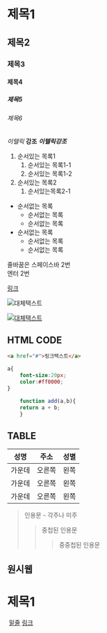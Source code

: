 # 제목1
## 제목2
### 제목3
#### 제목4
##### 제목5
###### 제목6

*이텔릭*
**강조**
***이텔릭강조***

1. 순서있는 목록1
    1. 순서있는 목록1-1
    1. 순서있는 목록1-2
1. 순서있는 목록2
    1. 순서있는목록2-1
- 순서없는 목록
	- 순서없는 목록 
    - 순서없는 목록
- 순서없는 목록
	- 순서없는 목록
    - 순서없는 목록


줄바꿈은 스페이스바 2번  
엔터 2번

[링크](https://pam7461.github.io/grid/ex01.html)  

![대체택스트](https://pam7461.github.io/grid/images/ico-face.png)  

[![대체택스트](https://pam7461.github.io/grid/images/ico-face.png)](https://pam7461.github.io/grid/ex08.html)

## HTML CODE  
```html
<a href="#">링크택스트</a>
```
```css
a{
    font-size:20px;
    color:#ff0000;
}
```
```javascript
    function add(a,b){
	return a + b;
    }
```



## TABLE
|성명|주소|성별|
|:---:|:---:|:---:|
|가운데|오른쪽|왼쪽|
|가운데|오른쪽|왼쪽|
|가운데|오른쪽|왼쪽|  


> 인용문 - 각주나 미주
>> 중첩된 인용문
>>> 중중첩된 인용문


## 원시웹   
<h1 title="제목1">제목1</h1>
<img src="" alt="" title="이미지1"></img>
<u>밑줄</u>
<a href="" target="_blank" title>링크</a>

